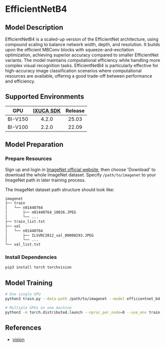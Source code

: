 # EfficientNetB4

## Model Description

EfficientNetB4 is a scaled-up version of the EfficientNet architecture, using compound scaling to balance network width,
depth, and resolution. It builds upon the efficient MBConv blocks with squeeze-and-excitation optimization, achieving
superior accuracy compared to smaller EfficientNet variants. The model maintains computational efficiency while handling
more complex visual recognition tasks. EfficientNetB4 is particularly effective for high-accuracy image classification
scenarios where computational resources are available, offering a good trade-off between performance and efficiency.

## Supported Environments

| GPU    | [IXUCA SDK](https://gitee.com/deep-spark/deepspark#%E5%A4%A9%E6%95%B0%E6%99%BA%E7%AE%97%E8%BD%AF%E4%BB%B6%E6%A0%88-ixuca) | Release |
| :----: | :----: | :----: |
| BI-V150 | 4.2.0     |  25.03  |
| BI-V100 | 2.2.0     |  22.09  |

## Model Preparation

### Prepare Resources

Sign up and login in [ImageNet official website](https://www.image-net.org/index.php), then choose 'Download' to
download the whole ImageNet dataset. Specify `/path/to/imagenet` to your ImageNet path in later training process.

The ImageNet dataset path structure should look like:

```bash
imagenet
├── train
│   └── n01440764
│       ├── n01440764_10026.JPEG
│       └── ...
├── train_list.txt
├── val
│   └── n01440764
│       ├── ILSVRC2012_val_00000293.JPEG
│       └── ...
└── val_list.txt
```

### Install Dependencies

```bash
pip3 install torch torchvision
```

## Model Training

```bash
# One single GPU
python3 train.py --data-path /path/to/imagenet --model efficientnet_b4 --batch-size 128

# Multiple GPUs on one machine
python3 -m torch.distributed.launch --nproc_per_node=8 --use_env train.py --data-path /path/to/imagenet --model efficientnet_b4 --batch-size 128
```

## References

- [vision](https://github.com/pytorch/vision/blob/main/torchvision/models/efficientnet.py)
